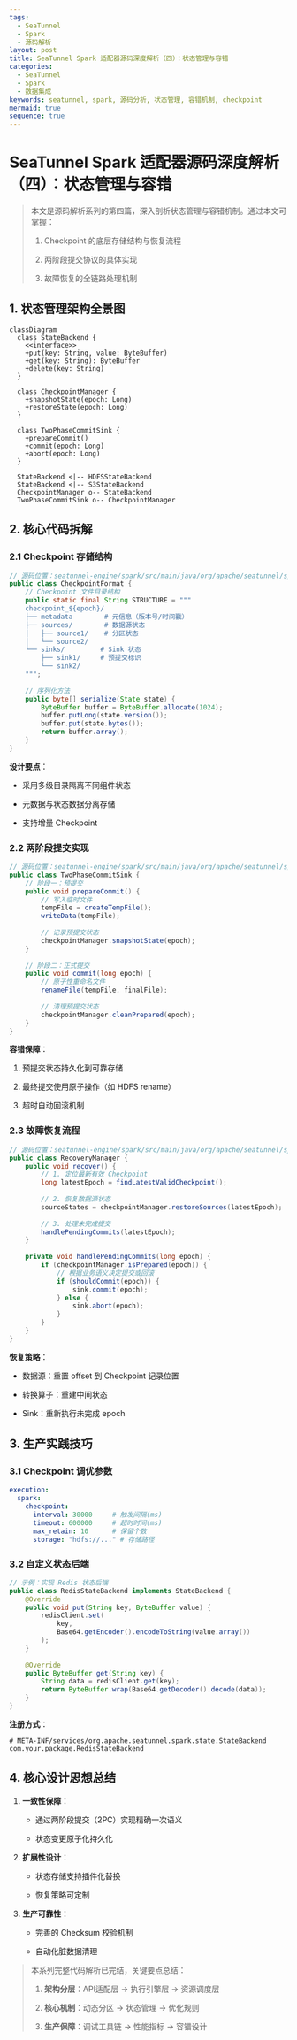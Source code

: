 ```yaml
---
tags:
  - SeaTunnel
  - Spark
  - 源码解析
layout: post
title: SeaTunnel Spark 适配器源码深度解析（四）：状态管理与容错
categories:
  - SeaTunnel
  - Spark
  - 数据集成
keywords: seatunnel, spark, 源码分析, 状态管理, 容错机制, checkpoint
mermaid: true
sequence: true
---
```


# SeaTunnel Spark 适配器源码深度解析（四）：状态管理与容错

> 本文是源码解析系列的第四篇，深入剖析状态管理与容错机制。通过本文可掌握：
>
> 1. Checkpoint 的底层存储结构与恢复流程
>
> 2. 两阶段提交协议的具体实现
>
> 3. 故障恢复的全链路处理机制
>

## 1. 状态管理架构全景图

```mermaid
classDiagram  
  class StateBackend {
    <<interface>>
    +put(key: String, value: ByteBuffer)
    +get(key: String): ByteBuffer
    +delete(key: String)
  }
  
  class CheckpointManager {
    +snapshotState(epoch: Long)
    +restoreState(epoch: Long)
  }
  
  class TwoPhaseCommitSink {
    +prepareCommit()
    +commit(epoch: Long)
    +abort(epoch: Long)
  }
  
  StateBackend <|-- HDFSStateBackend
  StateBackend <|-- S3StateBackend
  CheckpointManager o-- StateBackend
  TwoPhaseCommitSink o-- CheckpointManager
```

## 2. 核心代码拆解

### 2.1 Checkpoint 存储结构

```java
// 源码位置：seatunnel-engine/spark/src/main/java/org/apache/seatunnel/spark/state/CheckpointFormat.java
public class CheckpointFormat {
    // Checkpoint 文件目录结构  
    public static final String STRUCTURE = """
    checkpoint_${epoch}/
    ├── metadata        # 元信息（版本号/时间戳）
    ├── sources/        # 数据源状态
    │   ├── source1/    # 分区状态
    │   └── source2/
    └── sinks/         # Sink 状态
        ├── sink1/     # 预提交标识
        └── sink2/
    """;
    
    // 序列化方法  
    public byte[] serialize(State state) {
        ByteBuffer buffer = ByteBuffer.allocate(1024);
        buffer.putLong(state.version());
        buffer.put(state.bytes());
        return buffer.array();
    }
}
```

**设计要点**：

- 采用多级目录隔离不同组件状态

- 元数据与状态数据分离存储

- 支持增量 Checkpoint


### 2.2 两阶段提交实现

```java
// 源码位置：seatunnel-engine/spark/src/main/java/org/apache/seatunnel/spark/sink/TwoPhaseCommitSink.java
public class TwoPhaseCommitSink {
    // 阶段一：预提交  
    public void prepareCommit() {
        // 写入临时文件  
        tempFile = createTempFile();
        writeData(tempFile);
        
        // 记录预提交状态  
        checkpointManager.snapshotState(epoch);
    }
    
    // 阶段二：正式提交  
    public void commit(long epoch) {
        // 原子性重命名文件  
        renameFile(tempFile, finalFile);
        
        // 清理预提交状态  
        checkpointManager.cleanPrepared(epoch);
    }
}
```

**容错保障**：

1. 预提交状态持久化到可靠存储

2. 最终提交使用原子操作（如 HDFS rename）

3. 超时自动回滚机制


### 2.3 故障恢复流程

```java
// 源码位置：seatunnel-engine/spark/src/main/java/org/apache/seatunnel/spark/recovery/RecoveryManager.java
public class RecoveryManager {
    public void recover() {
        // 1. 定位最新有效 Checkpoint  
        long latestEpoch = findLatestValidCheckpoint();
        
        // 2. 恢复数据源状态  
        sourceStates = checkpointManager.restoreSources(latestEpoch);
        
        // 3. 处理未完成提交  
        handlePendingCommits(latestEpoch);
    }
    
    private void handlePendingCommits(long epoch) {
        if (checkpointManager.isPrepared(epoch)) {
            // 根据业务语义决定提交或回滚  
            if (shouldCommit(epoch)) {
                sink.commit(epoch);
            } else {
                sink.abort(epoch);
            }
        }
    }
}
```

**恢复策略**：

- 数据源：重置 offset 到 Checkpoint 记录位置

- 转换算子：重建中间状态

- Sink：重新执行未完成 epoch


## 3. 生产实践技巧

### 3.1 Checkpoint 调优参数

```yaml
execution:
  spark:
    checkpoint:
      interval: 30000     # 触发间隔(ms)
      timeout: 600000     # 超时时间(ms)
      max_retain: 10      # 保留个数
      storage: "hdfs://..." # 存储路径
```

### 3.2 自定义状态后端

```java
// 示例：实现 Redis 状态后端
public class RedisStateBackend implements StateBackend {
    @Override
    public void put(String key, ByteBuffer value) {
        redisClient.set(
            key, 
            Base64.getEncoder().encodeToString(value.array())
        );
    }
    
    @Override
    public ByteBuffer get(String key) {
        String data = redisClient.get(key);
        return ByteBuffer.wrap(Base64.getDecoder().decode(data));
    }
}
```

**注册方式**：

```properties
# META-INF/services/org.apache.seatunnel.spark.state.StateBackend
com.your.package.RedisStateBackend
```

## 4. 核心设计思想总结

1. **一致性保障**：

   - 通过两阶段提交（2PC）实现精确一次语义

   - 状态变更原子化持久化

2. **扩展性设计**：

   - 状态存储支持插件化替换

   - 恢复策略可定制

3. **生产可靠性**：

   - 完善的 Checksum 校验机制

   - 自动化脏数据清理


> 本系列完整代码解析已完结，关键要点总结：
>
> 1. **架构分层**：API适配层 → 执行引擎层 → 资源调度层
>
> 2. **核心机制**：动态分区 → 状态管理 → 优化规则
>
> 3. **生产保障**：调试工具链 → 性能指标 → 容错设计 

